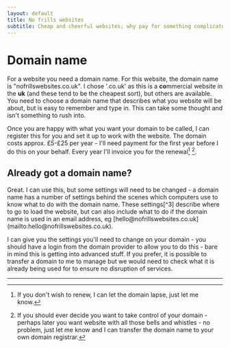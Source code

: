 ```yaml
---
layout: default
title: No frills websites
subtitle: Cheap and cheerful websites; why pay for something complicated if you don't need it.
---
```


# Domain name
For a website you need a domain name. For this website, the domain name is "nofrillswebsites.co.uk". I chose '.co.uk' as this is a **co**mmercial website in the **uk** (and these tend to be the cheapest sort), but others are available. You need to choose a domain name that describes what you website will be about, but is easy to remember and type in. This can take some thought and isn't something to rush into.

<!-- <div style="background:lightgreen; padding:5px">
Already have a domain name, <a href="#existingdomainname"> click here</a>.
</div> -->



Once you are happy with what you want your domain to be called, I can register this for you and set it up to work with the website. The domain costs approx. £5-£25 per year - I'll need payment for the first year before I do this on your behalf. Every year I'll invoice you for the renewal[^1] [^2].

<h2 id="existingdomainname">Already got a domain name?</h2>
Great. I can use this, but some settings will need to be changed - a domain name has a number of settings behind the scenes which computers use to know what to do with the domain name. These settings[^3] describe where to go to load the website, but can also include what to do if the domain name is used in an email address, eg [hello@nofrillswebsites.co.uk](mailto:hello@nofrillswebsites.co.uk).

I can give you the settings you'll need to change on your domain - you should have a login from the domain provider to allow you to do this - bare in mind this is getting into advanced stuff. If you prefer, it is possible to transfer a domain to me to manage but we would need to check what it is already being used for to ensure no disruption of services.

---

[^1]: If you don't wish to renew, I can let the domain lapse, just let me know.



[^2]: If you should ever decide you want to take control of your domain - perhaps later you want website with all those bells and whistles - no problem, just let me know and I can transfer the domain name to your own domain registrar.

[^3]: There are a great deal of other settings too, but I'm trying to keep this simple.
